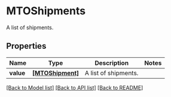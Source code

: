 # MTOShipments

A list of shipments.

## Properties
Name | Type | Description | Notes
------------ | ------------- | ------------- | -------------
**value** | [**[MTOShipment]**](MTOShipment.md) | A list of shipments. | 

[[Back to Model list]](../README.md#documentation-for-models) [[Back to API list]](../README.md#documentation-for-api-endpoints) [[Back to README]](../README.md)


